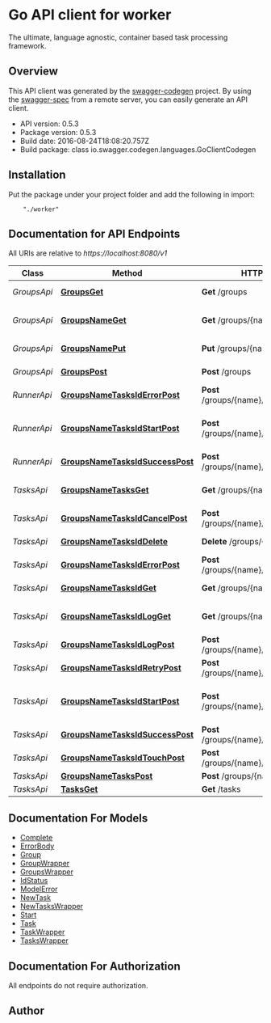 # Go API client for worker

The ultimate, language agnostic, container based task processing framework.

## Overview
This API client was generated by the [swagger-codegen](https://github.com/swagger-api/swagger-codegen) project.  By using the [swagger-spec](https://github.com/swagger-api/swagger-spec) from a remote server, you can easily generate an API client.

- API version: 0.5.3
- Package version: 0.5.3
- Build date: 2016-08-24T18:08:20.757Z
- Build package: class io.swagger.codegen.languages.GoClientCodegen

## Installation
Put the package under your project folder and add the following in import:
```
    "./worker"
```

## Documentation for API Endpoints

All URIs are relative to *https://localhost:8080/v1*

Class | Method | HTTP request | Description
------------ | ------------- | ------------- | -------------
*GroupsApi* | [**GroupsGet**](docs/GroupsApi.md#groupsget) | **Get** /groups | Get all group names.
*GroupsApi* | [**GroupsNameGet**](docs/GroupsApi.md#groupsnameget) | **Get** /groups/{name} | Get information for a group.
*GroupsApi* | [**GroupsNamePut**](docs/GroupsApi.md#groupsnameput) | **Put** /groups/{name} | Create/update a task group.
*GroupsApi* | [**GroupsPost**](docs/GroupsApi.md#groupspost) | **Post** /groups | Post new group
*RunnerApi* | [**GroupsNameTasksIdErrorPost**](docs/RunnerApi.md#groupsnametasksiderrorpost) | **Post** /groups/{name}/tasks/{id}/error | Mark task as failed.
*RunnerApi* | [**GroupsNameTasksIdStartPost**](docs/RunnerApi.md#groupsnametasksidstartpost) | **Post** /groups/{name}/tasks/{id}/start | Mark task as started, ie: status &#x3D; &#39;running&#39;
*RunnerApi* | [**GroupsNameTasksIdSuccessPost**](docs/RunnerApi.md#groupsnametasksidsuccesspost) | **Post** /groups/{name}/tasks/{id}/success | Mark task as succeeded.
*TasksApi* | [**GroupsNameTasksGet**](docs/TasksApi.md#groupsnametasksget) | **Get** /groups/{name}/tasks | Get task list by group name.
*TasksApi* | [**GroupsNameTasksIdCancelPost**](docs/TasksApi.md#groupsnametasksidcancelpost) | **Post** /groups/{name}/tasks/{id}/cancel | Cancel a task.
*TasksApi* | [**GroupsNameTasksIdDelete**](docs/TasksApi.md#groupsnametasksiddelete) | **Delete** /groups/{name}/tasks/{id} | Delete the task.
*TasksApi* | [**GroupsNameTasksIdErrorPost**](docs/TasksApi.md#groupsnametasksiderrorpost) | **Post** /groups/{name}/tasks/{id}/error | Mark task as failed.
*TasksApi* | [**GroupsNameTasksIdGet**](docs/TasksApi.md#groupsnametasksidget) | **Get** /groups/{name}/tasks/{id} | Gets task by id
*TasksApi* | [**GroupsNameTasksIdLogGet**](docs/TasksApi.md#groupsnametasksidlogget) | **Get** /groups/{name}/tasks/{id}/log | Get the log of a completed task.
*TasksApi* | [**GroupsNameTasksIdLogPost**](docs/TasksApi.md#groupsnametasksidlogpost) | **Post** /groups/{name}/tasks/{id}/log | Send in a log for storage.
*TasksApi* | [**GroupsNameTasksIdRetryPost**](docs/TasksApi.md#groupsnametasksidretrypost) | **Post** /groups/{name}/tasks/{id}/retry | Retry a task.
*TasksApi* | [**GroupsNameTasksIdStartPost**](docs/TasksApi.md#groupsnametasksidstartpost) | **Post** /groups/{name}/tasks/{id}/start | Mark task as started, ie: status &#x3D; &#39;running&#39;
*TasksApi* | [**GroupsNameTasksIdSuccessPost**](docs/TasksApi.md#groupsnametasksidsuccesspost) | **Post** /groups/{name}/tasks/{id}/success | Mark task as succeeded.
*TasksApi* | [**GroupsNameTasksIdTouchPost**](docs/TasksApi.md#groupsnametasksidtouchpost) | **Post** /groups/{name}/tasks/{id}/touch | Extend task timeout.
*TasksApi* | [**GroupsNameTasksPost**](docs/TasksApi.md#groupsnametaskspost) | **Post** /groups/{name}/tasks | Enqueue task
*TasksApi* | [**TasksGet**](docs/TasksApi.md#tasksget) | **Get** /tasks | Get next task.


## Documentation For Models

 - [Complete](docs/Complete.md)
 - [ErrorBody](docs/ErrorBody.md)
 - [Group](docs/Group.md)
 - [GroupWrapper](docs/GroupWrapper.md)
 - [GroupsWrapper](docs/GroupsWrapper.md)
 - [IdStatus](docs/IdStatus.md)
 - [ModelError](docs/ModelError.md)
 - [NewTask](docs/NewTask.md)
 - [NewTasksWrapper](docs/NewTasksWrapper.md)
 - [Start](docs/Start.md)
 - [Task](docs/Task.md)
 - [TaskWrapper](docs/TaskWrapper.md)
 - [TasksWrapper](docs/TasksWrapper.md)


## Documentation For Authorization

 All endpoints do not require authorization.


## Author



